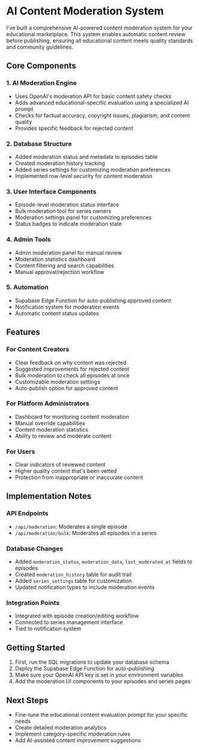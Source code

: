 # AI Content Moderation System

I've built a comprehensive AI-powered content moderation system for your educational marketplace. This system enables automatic content review before publishing, ensuring all educational content meets quality standards and community guidelines.

## Core Components

### 1. AI Moderation Engine

- Uses OpenAI's moderation API for basic content safety checks
- Adds advanced educational-specific evaluation using a specialized AI prompt
- Checks for factual accuracy, copyright issues, plagiarism, and content quality
- Provides specific feedback for rejected content

### 2. Database Structure

- Added moderation status and metadata to episodes table
- Created moderation history tracking
- Added series settings for customizing moderation preferences
- Implemented row-level security for content moderation

### 3. User Interface Components

- Episode-level moderation status interface
- Bulk moderation tool for series owners
- Moderation settings panel for customizing preferences
- Status badges to indicate moderation state

### 4. Admin Tools

- Admin moderation panel for manual review
- Moderation statistics dashboard
- Content filtering and search capabilities
- Manual approval/rejection workflow

### 5. Automation

- Supabase Edge Function for auto-publishing approved content
- Notification system for moderation events
- Automatic content status updates

## Features

### For Content Creators

- Clear feedback on why content was rejected
- Suggested improvements for rejected content
- Bulk moderation to check all episodes at once
- Customizable moderation settings
- Auto-publish option for approved content

### For Platform Administrators

- Dashboard for monitoring content moderation
- Manual override capabilities
- Content moderation statistics
- Ability to review and moderate content

### For Users

- Clear indicators of reviewed content
- Higher quality content that's been vetted
- Protection from inappropriate or inaccurate content

## Implementation Notes

### API Endpoints

- `/api/moderation`: Moderates a single episode
- `/api/moderation/bulk`: Moderates all episodes in a series

### Database Changes

- Added `moderation_status`, `moderation_data`, `last_moderated_at` fields to episodes
- Created `moderation_history` table for audit trail
- Added `series_settings` table for customization
- Updated notification types to include moderation events

### Integration Points

- Integrated with episode creation/editing workflow
- Connected to series management interface
- Tied to notification system

## Getting Started

1. First, run the SQL migrations to update your database schema
2. Deploy the Supabase Edge Function for auto-publishing
3. Make sure your OpenAI API key is set in your environment variables
4. Add the moderation UI components to your episodes and series pages

## Next Steps

- Fine-tune the educational content evaluation prompt for your specific needs
- Create detailed moderation analytics
- Implement category-specific moderation rules
- Add AI-assisted content improvement suggestions
